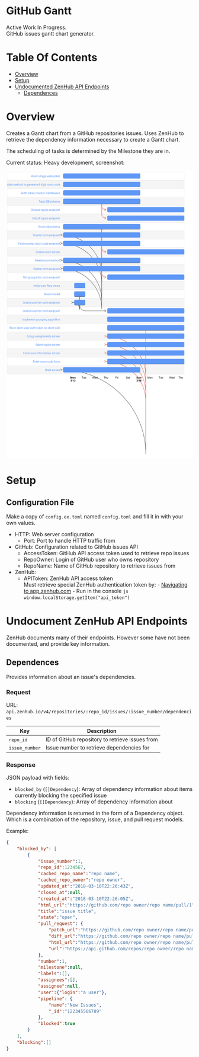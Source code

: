 # GitHub Gantt
Active Work In Progress.  
GitHub issues gantt chart generator.

# Table Of Contents
- [Overview](#overview)
- [Setup](#setup)
- [Undocumented ZenHub API Endpoints](#undocumented-zenhub-api-endpoints)
	- [Dependences](#dependences)
# Overview
Creates a Gantt chart from a GitHub repositories issues. Uses ZenHub to 
retrieve the dependency information necessary to create a Gantt chart.  

The scheduling of tasks is determined by the Milestone they are in.  

Current status: Heavy development, screenshot:  

![Gantt chart generated with gh-gantt tool](/static/img/screenshot.png)

# Setup
## Configuration File
Make a copy of `config.ex.toml` named `config.toml` and fill it in with your 
own values.  

- HTTP: Web server configuration
	- Port: Port to handle HTTP traffic from
- GitHub: Configuration related to GitHub issues API
	- AccessToken: GitHub API access token used to retrieve repo issues
	- RepoOwner: Login of GitHub user who owns repository
	- RepoName: Name of GitHub repository to retrieve issues from
- ZenHub:
	- APIToken: ZenHub API access token  
	            Must retrieve special ZenHub authentication token by:
		    	- [Navigating to app.zenhub.com](https://app.zenhub.com)
			- Run in the console
			  ```js
			  window.localStorage.getItem("api_token")
			  ```

# Undocument ZenHub API Endpoints
ZenHub documents many of their endpoints. However some have not been documented, 
and provide key information.  

## Dependences
Provides information about an issue's dependencies.  

### Request
URL: `api.zenhub.io/v4/repositories/:repo_id/issues/:issue_number/dependencies`  

| Key            | Description                                     |
| -------------- | ----------------------------------------------- |
| `repo_id`      | ID of GitHub repository to retrieve issues from | 
| `issue_number` | Issue number to retrieve dependencies for       |

### Response
JSON payload with fields:

- `blocked_by` (`[]Dependency`): Array of dependency information about items 
				 currently blocking the specified issue
- `blocking` (`[]Dependency`): Array of dependency information about

Dependency information is returned in the form of a Dependency object. Which 
is a combination of the repository, issue, and pull request models.  

Example:  
```json
{
	"blocked_by": [
		{
			"issue_number":1,
			"repo_id":1234567,
			"cached_repo_name":"repo name",
			"cached_repo_owner":"repo owner",
			"updated_at":"2018-03-10T22:26:43Z",
			"closed_at":null,
			"created_at":"2018-03-10T22:26:05Z",
			"html_url":"https://github.com/repo owner/repo name/pull/1",
			"title":"issue title",
			"state":"open",
			"pull_request": {
				"patch_url":"https://github.com/repo owner/repo name/pull/1.patch",
				"diff_url":"https://github.com/repo owner/repo name/pull/1.diff",
				"html_url":"https://github.com/repo owner/repo name/pull/1",
				"url":"https://api.github.com/repos/repo owner/repo name/pulls/1"
			},
			"number":1,
			"milestone":null,
			"labels":[],
			"assignees":[],
			"assignee":null,
			"user":{"login":"a user"},
			"pipeline": {
				"name":"New Issues",
				"_id":"122345566789"
			},
			"blocked":true
		}
	],
	"blocking":[]
}
```
